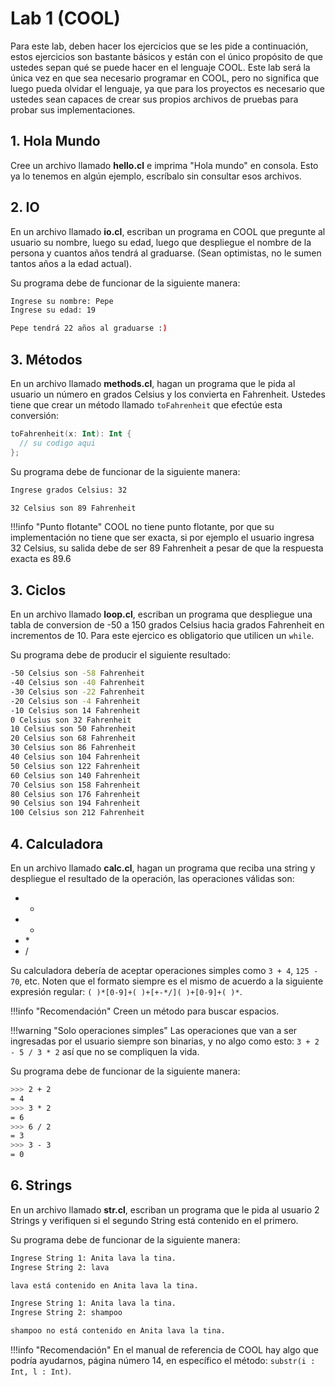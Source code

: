 # Lab 1 \(COOL\)

Para este lab, deben hacer los ejercicios que se les pide a continuación, estos ejercicios son bastante básicos y están con el único propósito de que ustedes sepan qué se puede hacer en el lenguaje COOL. Este lab será la única vez en que sea necesario programar en COOL, pero no significa que luego pueda olvidar el lenguaje, ya que para los proyectos es necesario que ustedes sean capaces de crear sus propios archivos de pruebas para probar sus implementaciones.

## 1. Hola Mundo

Cree un archivo llamado **hello.cl** e imprima "Hola mundo" en consola. Esto ya lo tenemos en algún ejemplo, escríbalo sin consultar esos archivos.

## 2. IO

En un archivo llamado **io.cl**, escriban un programa en COOL que pregunte al usuario su nombre, luego su edad, luego que despliegue el nombre de la persona y cuantos años tendrá al graduarse. \(Sean optimistas, no le sumen tantos años a la edad actual\).

Su programa debe de funcionar de la siguiente manera:

```bash
Ingrese su nombre: Pepe
Ingrese su edad: 19

Pepe tendrá 22 años al graduarse :)
```

## 3. Métodos

En un archivo llamado **methods.cl**, hagan un programa que le pida al usuario un número en grados Celsius y los convierta en Fahrenheit. Ustedes tiene que crear un método llamado `toFahrenheit` que efectúe esta conversión:

```kotlin
toFahrenheit(x: Int): Int {
  // su codigo aqui
};
```

Su programa debe de funcionar de la siguiente manera:

```bash
Ingrese grados Celsius: 32

32 Celsius son 89 Fahrenheit
```

!!!info "Punto flotante"
	COOL no tiene punto flotante, por que su implementación no tiene que ser exacta, si por ejemplo el usuario ingresa 32 Celsius, su salida debe de ser 89 Fahrenheit a pesar de que la respuesta exacta es 89.6


## 3. Ciclos

En un archivo llamado **loop.cl**, escriban un programa que despliegue una tabla de conversion de -50 a 150 grados Celsius hacia grados Fahrenheit en incrementos de 10. Para este ejercico es obligatorio que utilicen un `while`.

Su programa debe de producir el siguiente resultado:

```bash
-50 Celsius son -58 Fahrenheit
-40 Celsius son -40 Fahrenheit
-30 Celsius son -22 Fahrenheit
-20 Celsius son -4 Fahrenheit
-10 Celsius son 14 Fahrenheit
0 Celsius son 32 Fahrenheit
10 Celsius son 50 Fahrenheit
20 Celsius son 68 Fahrenheit
30 Celsius son 86 Fahrenheit
40 Celsius son 104 Fahrenheit
50 Celsius son 122 Fahrenheit
60 Celsius son 140 Fahrenheit
70 Celsius son 158 Fahrenheit
80 Celsius son 176 Fahrenheit
90 Celsius son 194 Fahrenheit
100 Celsius son 212 Fahrenheit
```

## 4. Calculadora

En un archivo llamado **calc.cl**, hagan un programa que reciba una string y despliegue el resultado de la operación, las operaciones válidas son:

* +
* -
* \*
* /

Su calculadora debería de aceptar operaciones simples como `3 + 4`, `125 - 70`, etc. Noten que el formato siempre es el mismo de acuerdo a la siguiente expresión regular: `( )*[0-9]+( )+[+-*/]( )+[0-9]+( )*`.

!!!info "Recomendación"
	Creen un método para buscar espacios.

!!!warning "Solo operaciones simples"
	Las operaciones que van a ser ingresadas por el usuario siempre son binarias, y no algo como esto: `3 + 2 - 5 / 3 * 2` así que no se compliquen la vida.

Su programa debe de funcionar de la siguiente manera:

```bash
>>> 2 + 2
= 4
>>> 3 * 2
= 6
>>> 6 / 2
= 3
>>> 3 - 3
= 0
```

## 6. Strings

En un archivo llamado **str.cl**, escriban un programa que le pida al usuario 2 Strings y verifiquen si el segundo String está contenido en el primero.

Su programa debe de funcionar de la siguiente manera:

```bash
Ingrese String 1: Anita lava la tina.
Ingrese String 2: lava

lava está contenido en Anita lava la tina.

Ingrese String 1: Anita lava la tina.
Ingrese String 2: shampoo

shampoo no está contenido en Anita lava la tina.
```

!!!info "Recomendación"
	En el manual de referencia de COOL hay algo que podría ayudarnos, página número 14, en específico el método: `substr(i : Int, l : Int)`.
	
